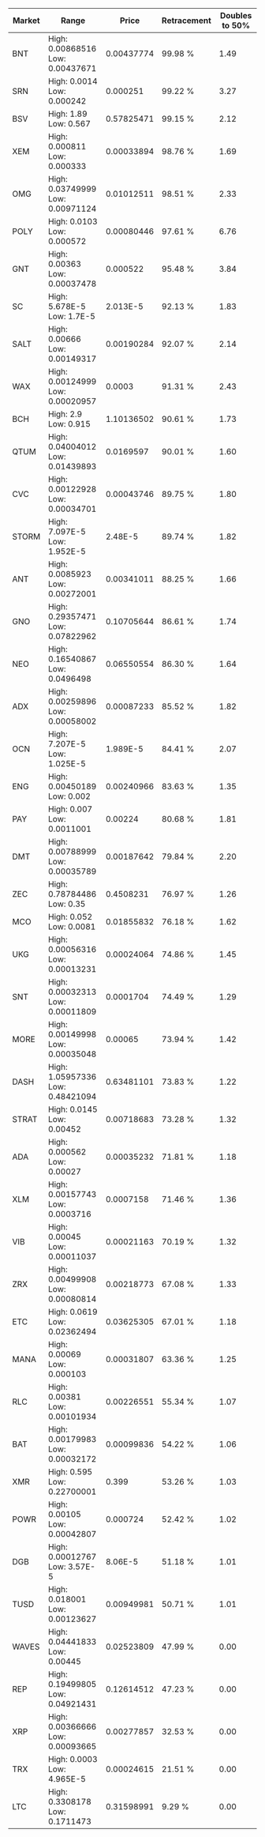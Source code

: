 | Market | Range | Price| Retracement | Doubles to 50% |
| --- | --- | --- | --- | --- |
| BNT | High: 0.00868516<br />Low: 0.00437671 | 0.00437774 | 99.98 % | 1.49 |
| SRN | High: 0.0014<br />Low: 0.000242 | 0.000251 | 99.22 % | 3.27 |
| BSV | High: 1.89<br />Low: 0.567 | 0.57825471 | 99.15 % | 2.12 |
| XEM | High: 0.000811<br />Low: 0.000333 | 0.00033894 | 98.76 % | 1.69 |
| OMG | High: 0.03749999<br />Low: 0.00971124 | 0.01012511 | 98.51 % | 2.33 |
| POLY | High: 0.0103<br />Low: 0.000572 | 0.00080446 | 97.61 % | 6.76 |
| GNT | High: 0.00363<br />Low: 0.00037478 | 0.000522 | 95.48 % | 3.84 |
| SC | High: 5.678E-5<br />Low: 1.7E-5 | 2.013E-5 | 92.13 % | 1.83 |
| SALT | High: 0.00666<br />Low: 0.00149317 | 0.00190284 | 92.07 % | 2.14 |
| WAX | High: 0.00124999<br />Low: 0.00020957 | 0.0003 | 91.31 % | 2.43 |
| BCH | High: 2.9<br />Low: 0.915 | 1.10136502 | 90.61 % | 1.73 |
| QTUM | High: 0.04004012<br />Low: 0.01439893 | 0.0169597 | 90.01 % | 1.60 |
| CVC | High: 0.00122928<br />Low: 0.00034701 | 0.00043746 | 89.75 % | 1.80 |
| STORM | High: 7.097E-5<br />Low: 1.952E-5 | 2.48E-5 | 89.74 % | 1.82 |
| ANT | High: 0.0085923<br />Low: 0.00272001 | 0.00341011 | 88.25 % | 1.66 |
| GNO | High: 0.29357471<br />Low: 0.07822962 | 0.10705644 | 86.61 % | 1.74 |
| NEO | High: 0.16540867<br />Low: 0.0496498 | 0.06550554 | 86.30 % | 1.64 |
| ADX | High: 0.00259896<br />Low: 0.00058002 | 0.00087233 | 85.52 % | 1.82 |
| OCN | High: 7.207E-5<br />Low: 1.025E-5 | 1.989E-5 | 84.41 % | 2.07 |
| ENG | High: 0.00450189<br />Low: 0.002 | 0.00240966 | 83.63 % | 1.35 |
| PAY | High: 0.007<br />Low: 0.0011001 | 0.00224 | 80.68 % | 1.81 |
| DMT | High: 0.00788999<br />Low: 0.00035789 | 0.00187642 | 79.84 % | 2.20 |
| ZEC | High: 0.78784486<br />Low: 0.35 | 0.4508231 | 76.97 % | 1.26 |
| MCO | High: 0.052<br />Low: 0.0081 | 0.01855832 | 76.18 % | 1.62 |
| UKG | High: 0.00056316<br />Low: 0.00013231 | 0.00024064 | 74.86 % | 1.45 |
| SNT | High: 0.00032313<br />Low: 0.00011809 | 0.0001704 | 74.49 % | 1.29 |
| MORE | High: 0.00149998<br />Low: 0.00035048 | 0.00065 | 73.94 % | 1.42 |
| DASH | High: 1.05957336<br />Low: 0.48421094 | 0.63481101 | 73.83 % | 1.22 |
| STRAT | High: 0.0145<br />Low: 0.00452 | 0.00718683 | 73.28 % | 1.32 |
| ADA | High: 0.000562<br />Low: 0.00027 | 0.00035232 | 71.81 % | 1.18 |
| XLM | High: 0.00157743<br />Low: 0.0003716 | 0.0007158 | 71.46 % | 1.36 |
| VIB | High: 0.00045<br />Low: 0.00011037 | 0.00021163 | 70.19 % | 1.32 |
| ZRX | High: 0.00499908<br />Low: 0.00080814 | 0.00218773 | 67.08 % | 1.33 |
| ETC | High: 0.0619<br />Low: 0.02362494 | 0.03625305 | 67.01 % | 1.18 |
| MANA | High: 0.00069<br />Low: 0.000103 | 0.00031807 | 63.36 % | 1.25 |
| RLC | High: 0.00381<br />Low: 0.00101934 | 0.00226551 | 55.34 % | 1.07 |
| BAT | High: 0.00179983<br />Low: 0.00032172 | 0.00099836 | 54.22 % | 1.06 |
| XMR | High: 0.595<br />Low: 0.22700001 | 0.399 | 53.26 % | 1.03 |
| POWR | High: 0.00105<br />Low: 0.00042807 | 0.000724 | 52.42 % | 1.02 |
| DGB | High: 0.00012767<br />Low: 3.57E-5 | 8.06E-5 | 51.18 % | 1.01 |
| TUSD | High: 0.018001<br />Low: 0.00123627 | 0.00949981 | 50.71 % | 1.01 |
| WAVES | High: 0.04441833<br />Low: 0.00445 | 0.02523809 | 47.99 % | 0.00 |
| REP | High: 0.19499805<br />Low: 0.04921431 | 0.12614512 | 47.23 % | 0.00 |
| XRP | High: 0.00366666<br />Low: 0.00093665 | 0.00277857 | 32.53 % | 0.00 |
| TRX | High: 0.0003<br />Low: 4.965E-5 | 0.00024615 | 21.51 % | 0.00 |
| LTC | High: 0.3308178<br />Low: 0.1711473 | 0.31598991 | 9.29 % | 0.00 |
